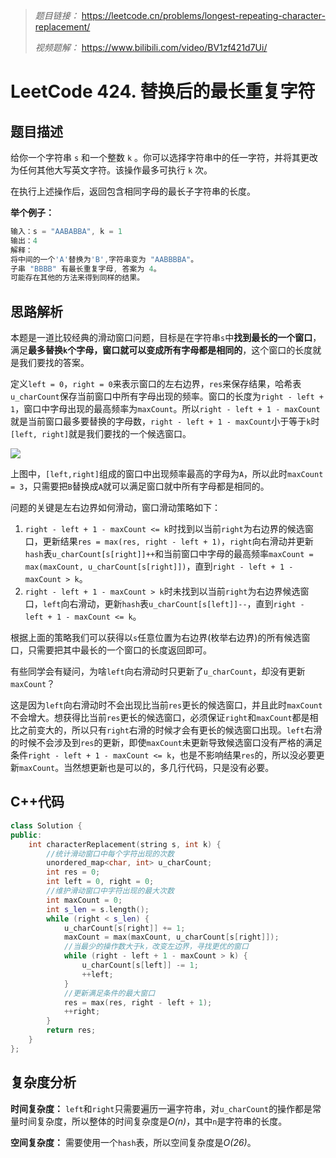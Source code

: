 > *题目链接：* https://leetcode.cn/problems/longest-repeating-character-replacement/
>
> *视频题解：* https://www.bilibili.com/video/BV1zf421d7Ui/

# LeetCode 424. 替换后的最长重复字符

## 题目描述

给你一个字符串 `s` 和一个整数 `k` 。你可以选择字符串中的任一字符，并将其更改为任何其他大写英文字符。该操作最多可执行 `k` 次。

在执行上述操作后，返回包含相同字母的最长子字符串的长度。

**举个例子：**

```cpp
输入：s = "AABABBA", k = 1
输出：4
解释：
将中间的一个'A'替换为'B',字符串变为 "AABBBBA"。
子串 "BBBB" 有最长重复字母, 答案为 4。
可能存在其他的方法来得到同样的结果。
```

## 思路解析

本题是一道比较经典的滑动窗口问题，目标是在字符串`s`中**找到最长的一个窗口**，满足**最多替换`k`个字母，窗口就可以变成所有字母都是相同的**，这个窗口的长度就是我们要找的答案。

定义`left = 0`，`right = 0`来表示窗口的左右边界，`res`来保存结果，哈希表`u_charCount`保存当前窗口中所有字母出现的频率。窗口的长度为`right - left + 1`，窗口中字母出现的最高频率为`maxCount`。所以`right - left + 1 - maxCount`就是当前窗口最多要替换的字母数，`right - left + 1 - maxCount`小于等于`k`时`[left, right]`就是我们要找的一个候选窗口。

![](https://gitee.com/ldtech007/picture/raw/master/pic/lc-0424-01.png)

上图中，`[left,right]`组成的窗口中出现频率最高的字母为`A`，所以此时`maxCount = 3`，只需要把`B`替换成`A`就可以满足窗口就中所有字母都是相同的。

问题的关键是左右边界如何滑动，窗口滑动策略如下：

1. `right - left + 1 - maxCount <= k`时找到以当前`right`为右边界的候选窗口，更新结果`res = max(res, right - left + 1)`，`right`向右滑动并更新`hash`表`u_charCount[s[right]]++`和当前窗口中字母的最高频率`maxCount = max(maxCount, u_charCount[s[right]])`，直到`right - left + 1 - maxCount > k`。
2. `right - left + 1 - maxCount > k`时未找到以当前`right`为右边界候选窗口，`left`向右滑动，更新`hash`表`u_charCount[s[left]]--`，直到`right - left + 1 - maxCount <= k`。

根据上面的策略我们可以获得以`s`任意位置为右边界(枚举右边界)的所有候选窗口，只需要把其中最长的一个窗口的长度返回即可。

有些同学会有疑问，为啥`left`向右滑动时只更新了`u_charCount`，却没有更新`maxCount`？

这是因为`left`向右滑动时不会出现比当前`res`更长的候选窗口，并且此时`maxCount`不会增大。想获得比当前`res`更长的候选窗口，必须保证`right`和`maxCount`都是相比之前变大的，所以只有`right`右滑的时候才会有更长的候选窗口出现。`left`右滑的时候不会涉及到`res`的更新，即使`maxCount`未更新导致候选窗口没有严格的满足条件`right - left + 1 - maxCount <= k`，也是不影响结果`res`的，所以没必要更新`maxCount`。当然想更新也是可以的，多几行代码，只是没有必要。

## C++代码

```cpp
class Solution {
public:
    int characterReplacement(string s, int k) {
        //统计滑动窗口中每个字符出现的次数
        unordered_map<char, int> u_charCount;
        int res = 0;
        int left = 0, right = 0;
        //维护滑动窗口中字符出现的最大次数
        int maxCount = 0;
        int s_len = s.length();
        while (right < s_len) {
            u_charCount[s[right]] += 1;
            maxCount = max(maxCount, u_charCount[s[right]]);
            //当最少的操作数大于k，改变左边界，寻找更优的窗口
            while (right - left + 1 - maxCount > k) {
                u_charCount[s[left]] -= 1;
                ++left;
            }
            //更新满足条件的最大窗口
            res = max(res, right - left + 1);
            ++right;
        }
        return res;
    }
};
```

## 复杂度分析

**时间复杂度：** `left`和`right`只需要遍历一遍字符串，对`u_charCount`的操作都是常量时间复杂度，所以整体的时间复杂度是*O(n)*，其中`n`是字符串的长度。

**空间复杂度：** 需要使用一个`hash`表，所以空间复杂度是*O(26)*。
